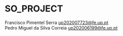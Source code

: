 # SO_PROJECT

Francisco Pimentel Serra up202007723@fe.up.pt<br>
Pedro Miguel da Silva Correia up202006199@fe.up.pt
